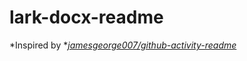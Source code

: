 # lark-docx-readme

*Inspired by *[*jamesgeorge007/github-activity-readme*](https://github.com/jamesgeorge007/github-activity-readme)



